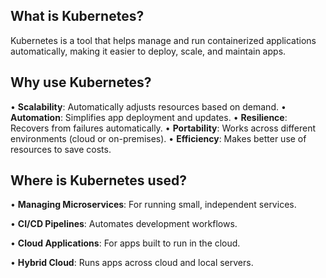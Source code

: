 ## What is Kubernetes?

Kubernetes is a tool that helps manage and run containerized applications automatically, making it easier to deploy, scale, and maintain apps.
## Why use Kubernetes?

• **Scalability**: Automatically adjusts resources based on demand.
• **Automation**: Simplifies app deployment and updates.
• **Resilience**: Recovers from failures automatically.
• **Portability**: Works across different environments (cloud or on-premises).
• **Efficiency**: Makes better use of resources to save costs.

## Where is Kubernetes used?

• **Managing Microservices**: For running small, independent services.

• **CI/CD Pipelines**: Automates development workflows.

• **Cloud Applications**: For apps built to run in the cloud.

• **Hybrid Cloud**: Runs apps across cloud and local servers.

